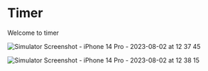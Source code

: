 # Timer

Welcome to timer

![Simulator Screenshot - iPhone 14 Pro - 2023-08-02 at 12 37 45](https://github.com/tyukei/Timer/assets/70129567/a2964894-d787-4ccc-a52d-e1fb621139cc)

![Simulator Screenshot - iPhone 14 Pro - 2023-08-02 at 12 38 15](https://github.com/tyukei/Timer/assets/70129567/eddb9346-7320-4d46-a03e-7bb481c1c8d3)
